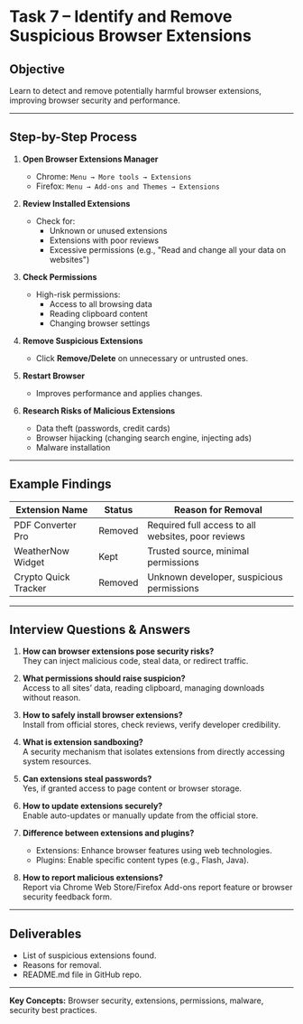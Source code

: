 # Task 7 – Identify and Remove Suspicious Browser Extensions

## Objective
Learn to detect and remove potentially harmful browser extensions, improving browser security and performance.

---

## Step-by-Step Process

1. **Open Browser Extensions Manager**
   - Chrome: `Menu → More tools → Extensions`
   - Firefox: `Menu → Add-ons and Themes → Extensions`

2. **Review Installed Extensions**
   - Check for:
     - Unknown or unused extensions
     - Extensions with poor reviews
     - Excessive permissions (e.g., "Read and change all your data on websites")

3. **Check Permissions**
   - High-risk permissions:
     - Access to all browsing data
     - Reading clipboard content
     - Changing browser settings

4. **Remove Suspicious Extensions**
   - Click **Remove/Delete** on unnecessary or untrusted ones.

5. **Restart Browser**
   - Improves performance and applies changes.

6. **Research Risks of Malicious Extensions**
   - Data theft (passwords, credit cards)
   - Browser hijacking (changing search engine, injecting ads)
   - Malware installation

---

## Example Findings

| Extension Name       | Status         | Reason for Removal |
|----------------------|---------------|--------------------|
| PDF Converter Pro    | Removed       | Required full access to all websites, poor reviews |
| WeatherNow Widget    | Kept          | Trusted source, minimal permissions |
| Crypto Quick Tracker | Removed       | Unknown developer, suspicious permissions |

---

## Interview Questions & Answers

1. **How can browser extensions pose security risks?**  
   They can inject malicious code, steal data, or redirect traffic.

2. **What permissions should raise suspicion?**  
   Access to all sites’ data, reading clipboard, managing downloads without reason.

3. **How to safely install browser extensions?**  
   Install from official stores, check reviews, verify developer credibility.

4. **What is extension sandboxing?**  
   A security mechanism that isolates extensions from directly accessing system resources.

5. **Can extensions steal passwords?**  
   Yes, if granted access to page content or browser storage.

6. **How to update extensions securely?**  
   Enable auto-updates or manually update from the official store.

7. **Difference between extensions and plugins?**  
   - Extensions: Enhance browser features using web technologies.  
   - Plugins: Enable specific content types (e.g., Flash, Java).

8. **How to report malicious extensions?**  
   Report via Chrome Web Store/Firefox Add-ons report feature or browser security feedback form.

---

## Deliverables
- List of suspicious extensions found.
- Reasons for removal.
- README.md file in GitHub repo.

---

**Key Concepts:** Browser security, extensions, permissions, malware, security best practices.
